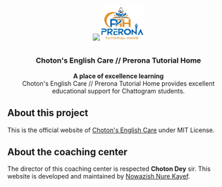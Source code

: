 <h6 align= "center">
<img src="images/cec (1).png" class="logo" width= "20%" ><img src="images/pth (1).png" class="logo" width= "20%">
</h6>

<h3 align="center">Choton's English Care // Prerona Tutorial Home</h3>

<p align="center">
    <b>A place of excellence learning</b><br>
    Choton's English Care // Prerona Tutorial Home provides excellent educational support for Chattogram students.
</p>

## About this project

This is the official website of [Choton's English Care](https://cec2010.vercel.app) under MIT License.

## About the coaching center

The director of this coaching center is respected **Choton Dey** sir. This website is developed and maintained by [Nowazish Nure Kayef](https://github.com/Nowazish-Nur-Kayef).
